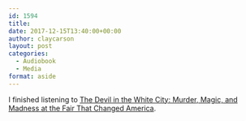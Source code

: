 ```yaml
---
id: 1594
title: 
date: 2017-12-15T13:40:00+00:00
author: claycarson
layout: post
categories: 
  - Audiobook
  - Media
format: aside
---
```

I finished listening to [The Devil in the White City: Murder, Magic, and Madness at the Fair That Changed America](https://www.amazon.com/Devil-White-City-Madness-Changed/dp/0375725601).<!--more-->